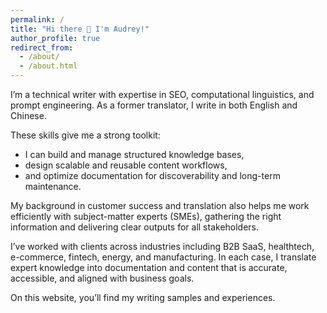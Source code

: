 ```yaml
---
permalink: /
title: "Hi there 👋 I'm Audrey!"
author_profile: true
redirect_from: 
  - /about/
  - /about.html
---
```


I’m a technical writer with expertise in SEO, computational linguistics, and prompt engineering. As a former translator, I write in both English and Chinese.

These skills give me a strong toolkit: 
- I can build and manage structured knowledge bases, 
- design scalable and reusable content workflows, 
- and optimize documentation for discoverability and long-term maintenance. 

My background in customer success and translation also helps me work efficiently with subject-matter experts (SMEs), gathering the right information and delivering clear outputs for all stakeholders.

I’ve worked with clients across industries including B2B SaaS, healthtech, e-commerce, fintech, energy, and manufacturing. In each case, I translate expert knowledge into documentation and content that is accurate, accessible, and aligned with business goals.

On this website, you’ll find my writing samples and experiences.